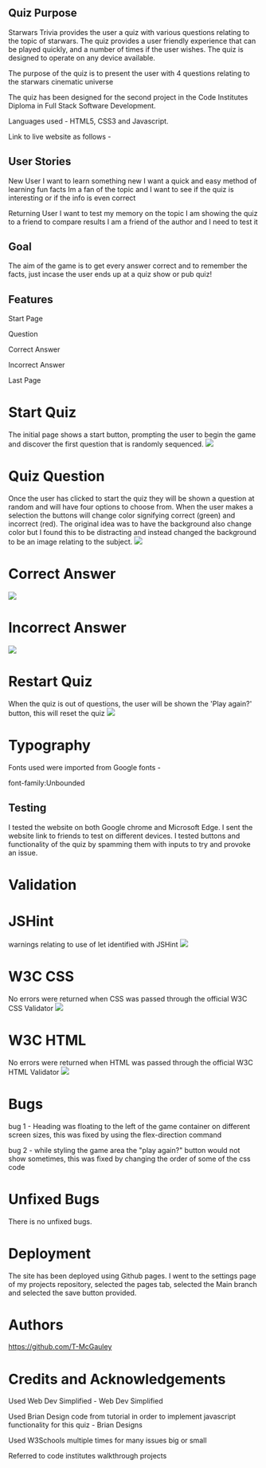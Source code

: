 ## Quiz Purpose

Starwars Trivia provides the user a quiz with various questions relating to the topic of starwars. The quiz provides a user friendly experience that can be played quickly, and a number of times if the user wishes. 
The quiz is designed to operate on any device available.

The purpose of the quiz is to present the user with 4 questions relating to the starwars cinematic universe

The quiz has been designed for the second project in the Code Institutes Diploma in Full Stack Software Development.

Languages used - HTML5, CSS3 and Javascript.

Link to live website as follows - 

## User Stories
New User
I want to learn something new 
I want a quick and easy method of learning fun facts
Im a fan of the topic and I want to see if the quiz is interesting or if the info is even correct

Returning User
I want to test my memory on the topic
I am showing the quiz to a friend to compare results
I am a friend of the author and I need to test it

## Goal
The aim of the game is to get every answer correct and to remember the facts, just incase the user ends up at a quiz show or pub quiz!

## Features
Start Page

Question

Correct Answer

Incorrect Answer

Last Page

# Start Quiz
The initial page shows a start button, prompting the user to begin the game and discover the first question that is randomly sequenced. 
<img src="assets/images/start-page.JPG">

# Quiz Question
Once the user has clicked to start the quiz they will be shown a question at random and will have four options to choose from.
When the user makes a selection the buttons will change color signifying correct (green) and incorrect (red).
The original idea was to have the background also change color but I found this to be distracting and instead changed the background to be an image relating to the subject.
<img src="assets/images/question-page.JPG">

# Correct Answer
<img src="assets/images/correct-page.JPG">

# Incorrect Answer
<img src="assets/images/incorrect-page.JPG">

# Restart Quiz
When the quiz is out of questions, the user will be shown the 'Play again?' button, this will reset the quiz
<img src="assets/images/play-again-page.JPG">

# Typography
Fonts used were imported from Google fonts -<link href="https://fonts.googleapis.com/css2?family=Unbounded:wght@400;800&display=swap" rel="stylesheet">

font-family:Unbounded

## Testing

I tested the website on both Google chrome and Microsoft Edge.
I sent the website link to friends to test on different devices.
I tested buttons and functionality of the quiz by spamming them with inputs to try and provoke an issue.

# Validation

# JSHint
warnings relating to use of let identified with JSHint 
<img src="assets/images/jshint.JPG">

# W3C CSS
No errors were returned when CSS was passed through the official W3C CSS Validator 
<img src="assets/images/css-validator.JPG">

# W3C HTML
No errors were returned when HTML was passed through the official W3C HTML Validator
<img src="assets/images/html-validator.JPG">

# Bugs
bug 1 - Heading was floating to the left of the game container on different screen sizes, this was fixed by using the flex-direction command

bug 2 - while styling the game area the "play again?" button would not show sometimes, this was fixed by changing the order of some of the css code

# Unfixed Bugs
There is no unfixed bugs.

# Deployment
The site has been deployed using Github pages.
I went to the settings page of my projects repository, selected the pages tab, selected the Main branch and selected the save button provided. 

# Authors
https://github.com/T-McGauley

# Credits and Acknowledgements
Used Web Dev Simplified - Web Dev Simplified

Used Brian Design code from tutorial in order to implement javascript functionality for this quiz  - Brian Designs

Used W3Schools multiple times for many issues big or small

Referred to code institutes walkthrough projects

